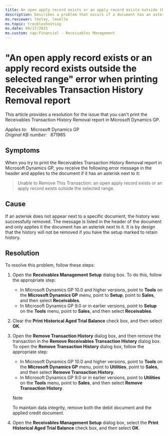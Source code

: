 ```yaml
---
title: An open apply record exists or an apply record exists outside the selected range error when printing the Receivables Transaction History Removal report
description: Describes a problem that occurs if a document has an asterisk next to the body of the report. A resolution is provided.
ms.reviewer: theley, lmuelle
ms.topic: troubleshooting
ms.date: 04/17/2025
ms.custom: sap:Financial - Receivables Management
---
```

# "An open apply record exists or an apply record exists outside the selected range" error when printing Receivables Transaction History Removal report

This article provides a resolution for the issue that you can't print the Receivables Transaction History Removal report in Microsoft Dynamics GP.

_Applies to:_ &nbsp; Microsoft Dynamics GP  
_Original KB number:_ &nbsp; 871985

## Symptoms

When you try to print the Receivables Transaction History Removal report in Microsoft Dynamics GP, you receive the following error message in the header and applies to the document if it has an asterisk next to it:

> Unable to Remove This Transaction: an open apply record exists or an apply record exists outside the selected range.

## Cause

If an asterisk does not appear next to a specific document, the history was successfully removed. The message is listed in the header of the document and only applies it the document has an asterisk next to it. It is by design that the history will not be removed if you have the setup marked to retain history.

## Resolution

To resolve this problem, follow these steps:

1. Open the **Receivables Management Setup** dialog box. To do this, follow the appropriate step:
    - In Microsoft Dynamics GP 10.0 and higher versions, point to **Tools** on the **Microsoft Dynamics GP** menu, point to **Setup**, point to **Sales**, and then select **Receivables**.
    - In Microsoft Dynamics GP 9.0 or in earlier versions, point to **Setup** on the **Tools** menu, point to **Sales**, and then select **Receivables**.
2. Clear the **Print Historical Aged Trial Balance** check box, and then select **OK**.

3. Open the **Remove Transaction History** dialog box, and then remove the transaction in the **Remove Receivables Transaction History** dialog box. To open the **Remove Transaction History** dialog box, follow the appropriate step:

   - In Microsoft Dynamics GP 10.0 and higher versions, point to **Tools** on the **Microsoft Dynamics GP** menu, point to **Utilities**, point to **Sales**, and then select **Remove Transaction History**.
   - In Microsoft Dynamics GP 9.0 or in earlier versions, point to **Utilities** on the **Tools** menu, point to **Sales**, and then select **Remove Transaction History**.

    > [!NOTE]
    > To maintain data integrity, remove both the debit document and the applied credit document.

4. Open the **Receivables Management Setup** dialog box, select the **Print Historical Aged Trial Balance** check box, and then select **OK**.
